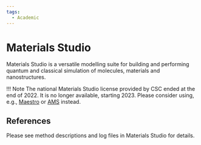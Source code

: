 ```yaml
---
tags:
  - Academic
---
```


# Materials Studio

Materials Studio is a versatile modelling suite for building and performing
quantum and classical simulation of molecules, materials and nanostructures.

!!! Note
    The national Materials Studio license provided by CSC ended at the end of 2022.
    It is no longer available, starting 2023. Please consider using, e.g., 
    [Maestro](maestro.md) or [AMS](ams.md) instead.

## References

Please see method descriptions and log files in Materials Studio for details.

